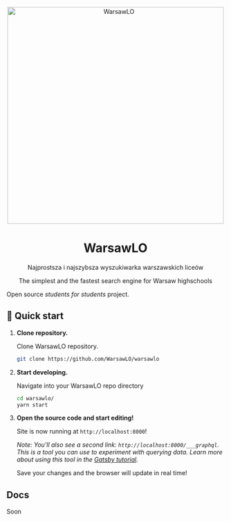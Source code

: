 
<p align="center">
  <a href="https://warsawlo.pl">
    <img alt="WarsawLO" src="https://warsawlo.pl/public/logo/full.png" width="500" />
  </a>
</p>
<h1 align="center">
  WarsawLO
</h1>
<p align="center">
  Najprostsza i najszybsza wyszukiwarka warszawskich liceów
</p>
<p align="center">
  The simplest and the fastest search engine for Warsaw highschools
</p>

Open source _students for students_ project.

## 🚀 Quick start

1.  **Clone repository.**

    Clone WarsawLO repository.

    ```sh
    git clone https://github.com/WarsawLO/warsawlo
    ```

2.  **Start developing.**

    Navigate into your WarsawLO repo directory

    ```sh
    cd warsawlo/
    yarn start
    ```

3.  **Open the source code and start editing!**

    Site is now running at `http://localhost:8000`!

    _Note: You'll also see a second link: _`http://localhost:8000/___graphql`_. This is a tool you can use to experiment with querying data. Learn more about using this tool in the [Gatsby tutorial](https://www.gatsbyjs.org/tutorial/part-five/#introducing-graphiql)._

    Save your changes and the browser will update in real time!

## Docs
Soon
